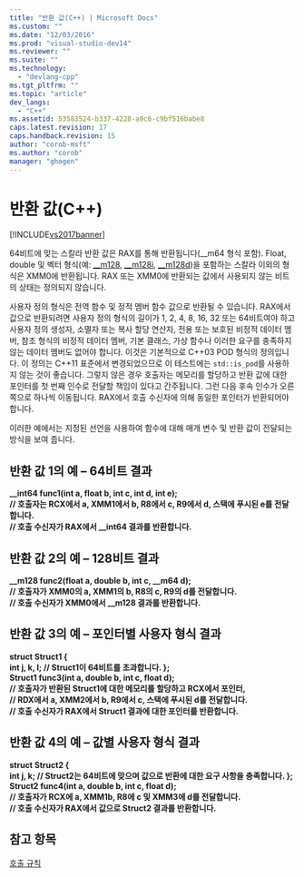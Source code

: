 ```yaml
---
title: "반환 값(C++) | Microsoft Docs"
ms.custom: ""
ms.date: "12/03/2016"
ms.prod: "visual-studio-dev14"
ms.reviewer: ""
ms.suite: ""
ms.technology: 
  - "devlang-cpp"
ms.tgt_pltfrm: ""
ms.topic: "article"
dev_langs: 
  - "C++"
ms.assetid: 53583524-b337-4228-a9c6-c9bf516babe8
caps.latest.revision: 17
caps.handback.revision: 15
author: "corob-msft"
ms.author: "corob"
manager: "ghogen"
---
```

# 반환 값(C++)
[!INCLUDE[vs2017banner](../assembler/inline/includes/vs2017banner.md)]

64비트에 맞는 스칼라 반환 값은 RAX를 통해 반환됩니다\(\_\_m64 형식 포함\).  Float, double 및 벡터 형식\(예: [\_\_m128](../cpp/m128.md), [\_\_m128i](../cpp/m128i.md), [\_\_m128d](../cpp/m128d.md)\)을 포함하는 스칼라 이외의 형식은 XMM0에 반환됩니다.  RAX 또는 XMM0에 반환되는 값에서 사용되지 않는 비트의 상태는 정의되지 않습니다.  
  
 사용자 정의 형식은 전역 함수 및 정적 멤버 함수 값으로 반환될 수 있습니다.  RAX에서 값으로 반환되려면 사용자 정의 형식의 길이가 1, 2, 4, 8, 16, 32 또는 64비트여야 하고 사용자 정의 생성자, 소멸자 또는 복사 할당 연산자, 전용 또는 보호된 비정적 데이터 멤버, 참조 형식의 비정적 데이터 멤버, 기본 클래스, 가상 함수나 이러한 요구를 충족하지 않는 데이터 멤버도 없어야 합니다.  이것은 기본적으로 C\+\+03 POD 형식의 정의입니다.  이 정의는 C\+\+11 표준에서 변경되었으므로 이 테스트에는 `std::is_pod`를 사용하지 않는 것이 좋습니다. 그렇지 않은 경우 호출자는 메모리를 할당하고 반환 값에 대한 포인터를 첫 번째 인수로 전달할 책임이 있다고 간주됩니다.  그런 다음 후속 인수가 오른쪽으로 하나씩 이동됩니다.  RAX에서 호출 수신자에 의해 동일한 포인터가 반환되어야 합니다.  
  
 이러한 예에서는 지정된 선언을 사용하여 함수에 대해 매개 변수 및 반환 값이 전달되는 방식을 보여 줍니다.  
  
## 반환 값 1의 예 – 64비트 결과  
  **\_\_int64 func1\(int a, float b, int c, int d, int e\);**  
**\/\/ 호출자는 RCX에서 a, XMM1에서 b, R8에서 c, R9에서 d, 스택에 푸시된 e를 전달합니다.**  
**\/\/ 호출 수신자가 RAX에서 \_\_int64 결과를 반환합니다.**   
## 반환 값 2의 예 – 128비트 결과  
  **\_\_m128 func2\(float a, double b, int c, \_\_m64 d\);**   
**\/\/ 호출자가 XMM0의 a, XMM1의 b, R8의 c, R9의 d를 전달합니다.**   
**\/\/ 호출 수신자가 XMM0에서 \_\_m128 결과를 반환합니다.**   
## 반환 값 3의 예 – 포인터별 사용자 형식 결과  
  **struct Struct1 {**  
 **int j, k, l;    \/\/ Struct1이 64비트를 초과합니다.  };**  
**Struct1 func3\(int a, double b, int c, float d\);**   
**\/\/ 호출자가 반환된 Struct1에 대한 메모리를 할당하고 RCX에서 포인터,**   
**\/\/ RDX에서 a, XMM2에서 b, R9에서 c, 스택에 푸시된 d를 전달합니다.**   
**\/\/ 호출 수신자가 RAX에서 Struct1 결과에 대한 포인터를 반환합니다.**    
## 반환 값 4의 예 – 값별 사용자 형식 결과  
  **struct Struct2 {**  
 **int j, k;    \/\/ Struct2는 64비트에 맞으며 값으로 반환에 대한 요구 사항을 충족합니다.  };**  
**Struct2 func4\(int a, double b, int c, float d\);**   
**\/\/ 호출자가 RCX에 a, XMM1b, R8에 c 및 XMM3에 d를 전달합니다.**   
**\/\/ 호출 수신자가 RAX에서 값으로 Struct2 결과를 반환합니다.**    
## 참고 항목  
 [호출 규칙](../build/calling-convention.md)